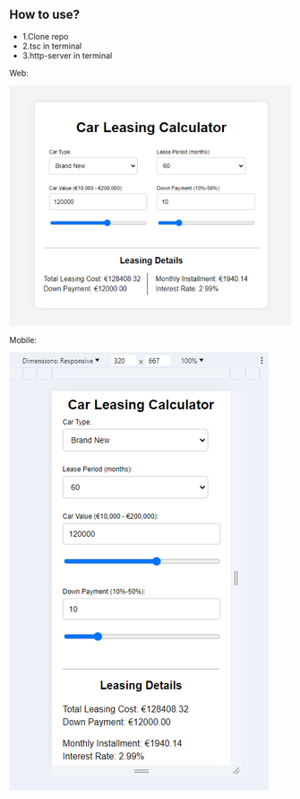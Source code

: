 ## How to use?

- 1.Clone repo
- 2.tsc in terminal
- 3.http-server in terminal

Web:

![image](../TS-BONUS-Car-Leasing-Calculator-With-TypeScript/Images/task2Web.png)

Mobile:

![image](../TS-BONUS-Car-Leasing-Calculator-With-TypeScript/Images/task2Mobile.png)
